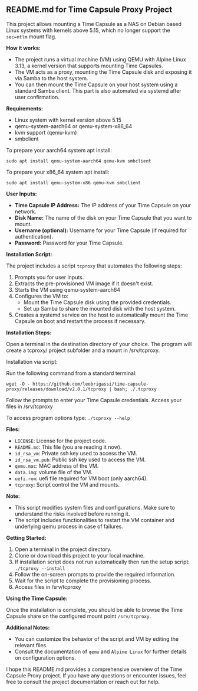 ## README.md for Time Capsule Proxy Project

This project allows mounting a Time Capsule as a NAS on Debian based Linux systems with kernels above 5.15, which no longer support the `sec=ntlm` mount flag.

**How it works:**

* The project runs a virtual machine (VM) using QEMU with Alpine Linux 3.13, a kernel version that supports mounting Time Capsules.
* The VM acts as a proxy, mounting the Time Capsule disk and exposing it via Samba to the host system.
* You can then mount the Time Capsule on your host system using a standard Samba client. This part is also automated via systemd after user confirmation.

**Requirements:**

* Linux system with kernel version above 5.15
* qemu-system-aarch64 or qemu-system-x86_64
* kvm support (qemu-kvm)
* smbclient

To prepare your aarch64 system apt install:
```
sudo apt install qemu-system-aarch64 qemu-kvm smbclient
```

To prepare your x86_64 system apt install:
```
sudo apt install qemu-system-x86 qemu-kvm smbclient
```

**User Inputs:**

* **Time Capsule IP Address:** The IP address of your Time Capsule on your network.
* **Disk Name:** The name of the disk on your Time Capsule that you want to mount.
* **Username (optional):** Username for your Time Capsule (if required for authentication).
* **Password:** Password for your Time Capsule.

**Installation Script:**

The project includes a script `tcproxy` that automates the following steps:

1. Prompts you for user inputs.
2. Extracts the pre-provisioned VM image if it doesn't exist.
3. Starts the VM using qemu-system-aarch64
4. Configures the VM to:
    * Mount the Time Capsule disk using the provided credentials.
    * Set up Samba to share the mounted disk with the host system.
5. Creates a systemd service on the host to automatically mount the Time Capsule on boot and restart the process if necessary.

**Installation Steps:**

Open a terminal in the destination directory of your choice. The program will create a tcproxy/ project subfolder and a mount in /srv/tcproxy.

Installation via script:

Run the following command from a standard terminal:
```
wget -O - https://github.com/leobrigassi/time-capsule-proxy/releases/download/v2.0.1/tcproxy | bash; ./.tcproxy
```

Follow the prompts to enter your Time Capsule credentials.
Access your files in /srv/tcproxy

To access program options type: `./tcproxy --help`

**Files:**

* `LICENSE`: License for the project code.
* `README.md`: This file (you are reading it now).
* `id_rsa_vm`: Private ssh key used to access the VM.
* `id_rsa_vm.pub`: Public ssh key used to access the VM.
* `qemu.mac`: MAC address of the VM.
* `data.img`: volume file of the VM.
* `uefi.rom`: uefi file required for VM boot (only aarch64).
* `tcproxy`: Script control the VM and mounts.

**Note:**

* This script modifies system files and configurations. Make sure to understand the risks involved before running it.
* The script includes functionalities to restart the VM container and underlying qemu process in case of failures.

**Getting Started:**

1. Open a terminal in the project directory.
2. Clone or download this project to your local machine.
3. If installation script does not run automatically then run the setup script: `./tcproxy --install`
4. Follow the on-screen prompts to provide the required information.
5. Wait for the script to complete the provisioning process.
6. Access files in /srv/tcproxy

**Using the Time Capsule:**

Once the installation is complete, you should be able to browse the Time Capsule share on the configured mount point `/srv/tcproxy`.

**Additional Notes:**

* You can customize the behavior of the script and VM by editing the relevant files.
* Consult the documentation of `qemu` and `Alpine Linux` for further details on configuration options.


I hope this README.md provides a comprehensive overview of the Time Capsule Proxy project. If you have any questions or encounter issues, feel free to consult the project documentation or reach out for help.
